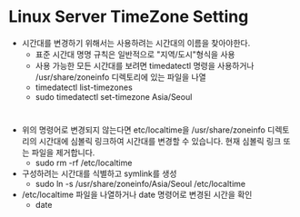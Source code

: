 # Linux Server TimeZone Setting


- 시간대를 변경하기 위해서는 사용하려는 시간대의 이름을 찾아야한다.
  - 표준 시간대 명명 규칙은 일반적으로 "지역/도시"형식을 사용
  - 사용 가능한 모든 시간대를 보려면  timedatectl 명령을 사용하거나 /usr/share/zoneinfo 디렉토리에 있는 파일을 나열
  - timedatectl list-timezones
  - sudo timedatectl set-timezone Asia/Seoul  

#
#
- 위의 명령어로 변경되지 않는다면 etc/localtime을 /usr/share/zoneinfo 디렉토리의 시간대에 심볼릭 링크하여 시간대를 변경할 수 있습니다.
  현재 심볼릭 링크 또는 파일을 제거합니다.
  - sudo rm -rf /etc/localtime
- 구성하려는 시간대를 식별하고 symlink를 생성
  - sudo ln -s /usr/share/zoneinfo/Asia/Seoul /etc/localtime
- /etc/localtime 파일을 나열하거나 date 명령어로 변경된 시간을 확인
  - date

